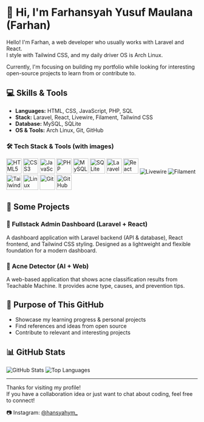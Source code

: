 # 👋 Hi, I'm Farhansyah Yusuf Maulana (Farhan)

Hello! I'm Farhan, a web developer who usually works with Laravel and React.  
I style with Tailwind CSS, and my daily driver OS is Arch Linux.  

Currently, I'm focusing on building my portfolio while looking for interesting open-source projects to learn from or contribute to.

## 💻 Skills & Tools

- **Languages:** HTML, CSS, JavaScript, PHP, SQL  
- **Stack:** Laravel, React, Livewire, Filament, Tailwind CSS  
- **Database:** MySQL, SQLite  
- **OS & Tools:** Arch Linux, Git, GitHub  

### 🛠️ Tech Stack & Tools (with images)

<p align="left">
  <!-- Languages -->
  <img src="https://cdn.jsdelivr.net/gh/devicons/devicon/icons/html5/html5-plain.svg" alt="HTML5" width="40" height="40"/>
  <img src="https://cdn.jsdelivr.net/gh/devicons/devicon/icons/css3/css3-plain.svg" alt="CSS3" width="40" height="40"/>
  <img src="https://cdn.jsdelivr.net/gh/devicons/devicon/icons/javascript/javascript-plain.svg" alt="JavaScript" width="40" height="40"/>
  <img src="https://cdn.jsdelivr.net/gh/devicons/devicon/icons/php/php-original.svg" alt="PHP" width="40" height="40"/>
  <img src="https://cdn.jsdelivr.net/gh/devicons/devicon/icons/mysql/mysql-original.svg" alt="MySQL" width="40" height="40"/>
  <img src="https://cdn.jsdelivr.net/gh/devicons/devicon/icons/sqlite/sqlite-original.svg" alt="SQLite" width="40" height="40"/>

  <!-- Frameworks & Libraries -->
  <img src="https://www.vectorlogo.zone/logos/laravel/laravel-icon.svg" alt="Laravel" width="40" height="40"/>
  <img src="https://cdn.jsdelivr.net/gh/devicons/devicon/icons/react/react-original.svg" alt="React" width="40" height="40"/>
  <img src="https://img.shields.io/badge/Livewire-%23FF2D20.svg?&style=for-the-badge&logo=laravel&logoColor=white" alt="Livewire"/>
  <img src="https://img.shields.io/badge/Filament-E83A3A?style=for-the-badge&logo=laravel&logoColor=white" alt="Filament"/>
  <img src="https://www.vectorlogo.zone/logos/tailwindcss/tailwindcss-icon.svg" alt="TailwindCSS" width="40" height="40"/>

  <!-- Tools & OS -->
  <img src="https://cdn.jsdelivr.net/gh/devicons/devicon/icons/linux/linux-original.svg" alt="Linux" width="40" height="40"/>
  <img src="https://cdn.jsdelivr.net/gh/devicons/devicon/icons/git/git-plain.svg" alt="Git" width="40" height="40"/>
  <img src="https://cdn.jsdelivr.net/gh/devicons/devicon/icons/github/github-original.svg" alt="GitHub" width="40" height="40"/>
</p>


## 🚀 Some Projects

### 🔧 Fullstack Admin Dashboard (Laravel + React)
A dashboard application with Laravel backend (API & database), React frontend, and Tailwind CSS styling. Designed as a lightweight and flexible foundation for a modern dashboard.

### 🧴 Acne Detector (AI + Web)
A web-based application that shows acne classification results from Teachable Machine. It provides acne type, causes, and prevention tips.

## 🎯 Purpose of This GitHub

- Showcase my learning progress & personal projects  
- Find references and ideas from open source  
- Contribute to relevant and interesting projects  

## 📊 GitHub Stats

<p>
  <img src="https://github-readme-stats.vercel.app/api?username=zaragoza1303&show_icons=true&theme=default" alt="GitHub Stats" />
  <img src="https://github-readme-stats.vercel.app/api/top-langs/?username=zaragoza1303&layout=compact&theme=default" alt="Top Languages" />
</p>

---

Thanks for visiting my profile!  
If you have a collaboration idea or just want to chat about coding, feel free to connect!  

📷 Instagram: [@hansyahym_](https://instagram.com/hansyahym_)
